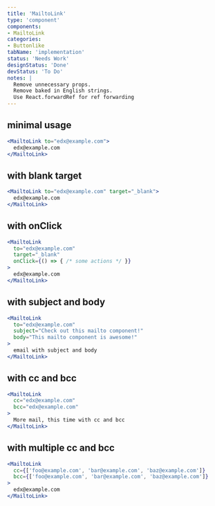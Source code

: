 ```yaml
---
title: 'MailtoLink'
type: 'component'
components:
- MailtoLink
categories:
- Buttonlike
tabName: 'implementation'
status: 'Needs Work'
designStatus: 'Done'
devStatus: 'To Do'
notes: |
  Remove unnecessary props.
  Remove baked in English strings.
  Use React.forwardRef for ref forwarding
---
```


## minimal usage

```jsx live
<MailtoLink to="edx@example.com">
  edx@example.com
</MailtoLink>
```

## with blank target

```jsx live
<MailtoLink to="edx@example.com" target="_blank">
  edx@example.com
</MailtoLink>
```

## with onClick

```jsx live
<MailtoLink
  to="edx@example.com"
  target="_blank"
  onClick={() => { /* some actions */ }}
>
  edx@example.com
</MailtoLink>
```

## with subject and body

```jsx live
<MailtoLink
  to="edx@example.com"
  subject="Check out this mailto component!"
  body="This mailto component is awesome!"
>
  email with subject and body
</MailtoLink>
```

## with cc and bcc

```jsx live
<MailtoLink
  cc="edx@example.com"
  bcc="edx@example.com"
>
  More mail, this time with cc and bcc
</MailtoLink>
```

## with multiple cc and bcc

```jsx live
<MailtoLink
  cc={['foo@example.com', 'bar@example.com', 'baz@example.com']}
  bcc={['foo@example.com', 'bar@example.com', 'baz@example.com']}
>
  edx@example.com
</MailtoLink>
```
